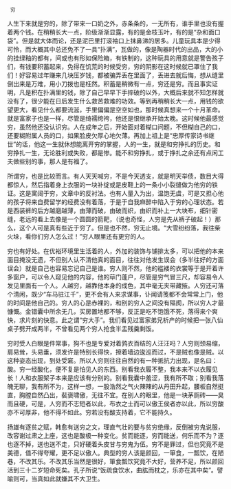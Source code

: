     穷 

   人生下来就是穷的，除了带来一口奶之外，赤条条的，一无所有，谁手里也没有握着两个钱。在稍稍长大一点，阶级渐渐显露，有的是金枝玉叶，有的是“杂和面口袋”。但是就大体而论，还是泥巴里打滚袖口上抹鼻涕的居多。儿童玩具本是少得可怜，而大概其中总还免不了一具“扑满”，瓦做的，像是陶器时代的出品，大的小的挂绿釉的都有，间或也有形如保险箱，有铁制的，这种玩具的用意就是警告孩子们，有钱要积蓄起来，免得在饥荒的时候受穷，穷的阴影在这时候就已罩住了我们！好容易过年赚来几块压岁钱，都被骗弄丢在里面了，丢进去就后悔，想从缝里倒出来是万难，用小刀拨也是枉然。积蓄是稍微有一点，穷还是穷。而且事实证明，凡是积在扑满里的钱，除了自己早早下手摔破的以外，大概后来就不知怎样就没有了，很少能在日后发生什么救苦救难的功效。等到再稍稍长大一点，用钱的欲望更大，看见什么都要流涎，手里偏偏是空空如也，那时候真想来一个十月革命。就是富家子也是一样，尽管是绮襦绔袴，他还是恨继承开始太晚。这时候他最感觉穷，虽然他还没认识穷。人在成年之后，开始面对着糊口问题，不但糊自己的口，还要糊附属人员的口，如果脸皮欠厚心地欠薄。再加上祖上是“忠厚传家诗书继世”的话，他这一生就休想能离开穷的掌握，人的一生，就是和穷挣扎的历史。和穷挣扎一生，无论胜利或失败，都是惨。能不和穷挣扎，或于挣扎之余还有点闲工夫做些别的事，那人是有福了。 

   所谓穷，也是比较而言。有人天天喊穷，不是今天透支，就是明天举债，数目大得都惊人，然后指着身上衣服的一块补绽或是皮鞋上的一条小小裂缝做为他穷的铁证。这是寓阔于穷，文章中的反衬法。也有人量入为出，温饱无虞，可是又担心他的孩子将来自费留学的经费没有着落，于是于自我麻醉中陷入于穷的心理状态。若是西装裤的后方越磨越薄，由薄而破，由破而织，由织而补上一大块布，细针密缝，老远的看上去像是一个圆圆的箭靶，（说也奇怪，人穷是先从裤子破起！）那么，这个人可是真有些近于穷了。但是也不然，穷无止境。“大雪纷纷落，我往柴火垛，看你们穷人怎么过！”穷人眼里还有更穷的人。 

   穷也有好处。在优裕环境里生活着的人，外加的装饰与铺排太多，可以把他的本来面目掩没无遗，不但别人认不清他真的面目，往往对他发生误会（多半往好的方面误会）就是自己也容易忘记自己是谁。穷人则不然，他的褴褛的衣裳等于是开着许多窗户，可以令人窥见他的内容，他的荜门蓬户，尽管是穷气冒三尺，却容易令人发见里面有一个人。人越穷，越靠他本身的成色，其中毫无夹带藏掖。人穷还可落个清闲，既少“车马驻江千”，更不会有人来求谋事，讣闻请笺都不会常常上门，他的时间是他自己的。穷人的心是赤裸的，和别的穷人之间没有隔阂，所以穷人才最慷慨。金错囊中所余无几，买房置地都不够，反正是吃不饱饿不死，落得来个爽快，求片刻的快意。此之谓“穷大手”。我们看见过富家弟兄析产的时候把一张八仙桌子劈开成两半，不曾看见两个穷人抢食半盂残羹剩饭。 

   穷时受人白眼是件常事，狗不也是专爱对着鹑衣百结的人汪汪吗？人穷则颈易缩，肩易耸，头易垂，须发许是特别长得快，擦着墙边逡巡而过，不是贼也像是贼。以这种姿态出现，到处受窘。所以人穷则往往自然的有一种抵抗力出现，是名曰：酸。穷一经酸化，便不复是怕见人的东西。别看我衣履不整，我本来不以衣履见长！人和衣服架子本来是应该有分别的。别看我囊中羞涩，我有所不取；别看我落魄无聊，我有所不为，这样一想，一股浩然之气火辣辣的从丹田升起，腰板自然挺直，胸膛自然凸出，裴褒啸傲，无往不宜。在别人的眼里，他是一块茅厕砖——臭而且硬，可是，人穷而不志短者以此，布衣之士而可以傲王侯者亦以此，所以穷酸亦不可厚非，他不得不如此。穷若没有酸支持着，它不能持久。 

   扬雄有逐贫之赋，韩愈有送穷之文，理直气壮的要与贫穷绝缘，反倒被穷鬼说服，改容谢过肃之上座，这也是酸极一种变化。贫而能逐，穷而能送，何乐而不为？逐也逐不掉，送也送不走，只好硬着头皮甘与穷鬼为伍。穷不是罪过，但也究竟不是美德，值不得夸耀，更不足以傲人。典型的穷人该是颜回，一箪食，一瓢饮，在陋巷，不改其乐。不改其乐当然是很好，箪食瓢饮究竟不大好，营养不足，所以颜回活到三十二岁短命死矣。孔子所说“饭疏食饮水，曲肱而枕之，乐亦在其中矣”。譬喻则可，当真如此就嫌其不大卫生。 

